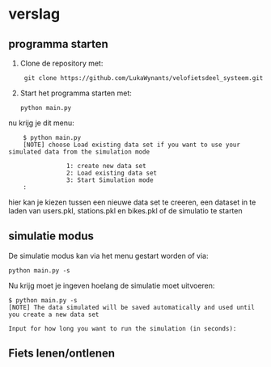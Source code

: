 # verslag

## programma starten
1. Clone de repository met:

        git clone https://github.com/LukaWynants/velofietsdeel_systeem.git

2. Start het programma starten met:

       python main.py

nu krijg je dit menu:

        $ python main.py 
        [NOTE] choose Load existing data set if you want to use your simulated data from the simulation mode

                    1: create new data set
                    2: Load existing data set
                    3: Start Simulation mode
        :

hier kan je kiezen tussen een nieuwe data set te creeren, een dataset in te laden van users.pkl, stations.pkl en bikes.pkl of de simulatio te starten

## simulatie modus

De simulatie modus kan via het menu gestart worden of via:

    python main.py -s

Nu krijg moet je ingeven hoelang de simulatie moet uitvoeren:

    $ python main.py -s
    [NOTE] The data simulated will be saved automatically and used until you create a new data set

    Input for how long you want to run the simulation (in seconds):


## Fiets lenen/ontlenen

